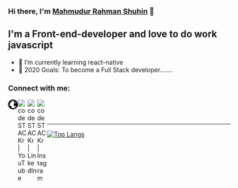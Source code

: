 ### Hi there, I'm [Mahmudur Rahman Shuhin](https://mr-shuhin.web.app) 👋

## I'm a Front-end-developer and love to do work javascript

- 🌱 I’m currently learning react-native
- 🥅 2020 Goals: To become a Full Stack developer.......

### Connect with me:

[<img align="left" alt="codeSTACKr.com" width="22px" src="https://raw.githubusercontent.com/iconic/open-iconic/master/svg/globe.svg" />](https://mr-shuhin.web.app)
[<img align="left" alt="codeSTACKr | YouTube" width="22px" src="https://cdn.jsdelivr.net/npm/simple-icons@v3/icons/facebook.svg" />](https://www.facebook.com/suhin.rahman)
[<img align="left" alt="codeSTACKr | LinkedIn" width="22px" src="https://cdn.jsdelivr.net/npm/simple-icons@v3/icons/linkedin.svg" />](https://www.linkedin.com/in/mahmudur-rahman-suhin-b61b31194)
[<img align="left" alt="codeSTACKr | Instagram" width="22px" src="https://cdn.jsdelivr.net/npm/simple-icons@v3/icons/instagram.svg" />](https://www.instagram.com/shuhin_who)

## <br />

---

 

[![Top Langs](https://github-readme-stats.vercel.app/api/top-langs/?username=rahmanShuhin)](https://github.com/rahmanShuhin/github-readme-stats)
